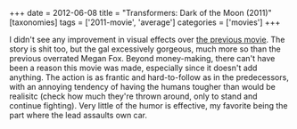 +++
date = 2012-06-08
title = "Transformers: Dark of the Moon (2011)"
[taxonomies]
tags = ['2011-movie', 'average']
categories = ['movies']
+++

I didn't see any improvement in visual effects over [the previous
movie]. The story is shit too, but the gal excessively gorgeous, much
more so than the previous overrated Megan Fox. Beyond money-making,
there can't have been a reason this movie was made, especially since it
doesn't add anything. The action is as frantic and hard-to-follow as in
the predecessors, with an annoying tendency of having the humans tougher
than would be realisitc (check how much they're thrown around, only to
stand and continue fighting). Very little of the humor is effective, my
favorite being the part where the lead assaults own car.

  [the previous movie]: @/transformers-revenge-of-the-fallen-2009.md
